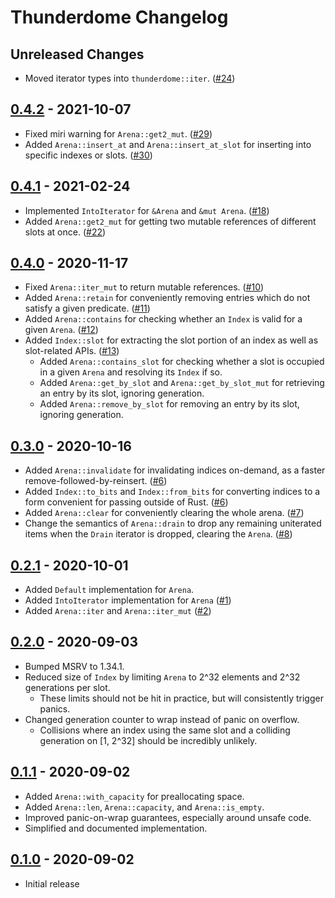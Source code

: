 # Thunderdome Changelog

## Unreleased Changes
* Moved iterator types into `thunderdome::iter`. ([#24])

[#24]: https://github.com/LPGhatguy/thunderdome/issues/24

## [0.4.2] - 2021-10-07
* Fixed miri warning for `Arena::get2_mut`. ([#29])
* Added `Arena::insert_at` and `Arena::insert_at_slot` for inserting into specific indexes or slots. ([#30])

[#29]: https://github.com/LPGhatguy/thunderdome/pull/29
[#30]: https://github.com/LPGhatguy/thunderdome/pull/30 
[0.4.2]: https://github.com/LPGhatguy/thunderdome/releases/tag/v0.4.2

## [0.4.1] - 2021-02-24
* Implemented `IntoIterator` for `&Arena` and `&mut Arena`. ([#18])
* Added `Arena::get2_mut` for getting two mutable references of different slots at once. ([#22])

[#18]: https://github.com/LPGhatguy/thunderdome/pull/18
[#22]: https://github.com/LPGhatguy/thunderdome/pull/22
[0.4.1]: https://github.com/LPGhatguy/thunderdome/releases/tag/v0.4.1

## [0.4.0] - 2020-11-17
* Fixed `Arena::iter_mut` to return mutable references. ([#10])
* Added `Arena::retain` for conveniently removing entries which do not satisfy a given predicate. ([#11])
* Added `Arena::contains` for checking whether an `Index` is valid for a given `Arena`. ([#12])
* Added `Index::slot` for extracting the slot portion of an index as well as slot-related APIs. ([#13])
	* Added `Arena::contains_slot` for checking whether a slot is occupied in a given `Arena` and resolving its `Index` if so.
	* Added `Arena::get_by_slot` and `Arena::get_by_slot_mut` for retrieving an entry by its slot, ignoring generation.
	* Added `Arena::remove_by_slot` for removing an entry by its slot, ignoring generation.

[#10]: https://github.com/LPGhatguy/thunderdome/pull/10
[#11]: https://github.com/LPGhatguy/thunderdome/pull/11
[#12]: https://github.com/LPGhatguy/thunderdome/pull/12
[#13]: https://github.com/LPGhatguy/thunderdome/pull/13
[0.4.0]: https://github.com/LPGhatguy/thunderdome/releases/tag/v0.4.0

## [0.3.0] - 2020-10-16
* Added `Arena::invalidate` for invalidating indices on-demand, as a faster remove-followed-by-reinsert. ([#6])
* Added `Index::to_bits` and `Index::from_bits` for converting indices to a form convenient for passing outside of Rust. ([#6])
* Added `Arena::clear` for conveniently clearing the whole arena. ([#7])
* Change the semantics of `Arena::drain` to drop any remaining uniterated items when the `Drain` iterator is dropped, clearing the `Arena`. ([#8])

[#6]: https://github.com/LPGhatguy/thunderdome/pull/6
[#7]: https://github.com/LPGhatguy/thunderdome/pull/7
[#8]: https://github.com/LPGhatguy/thunderdome/pull/8
[0.3.0]: https://github.com/LPGhatguy/thunderdome/releases/tag/v0.3.0

## [0.2.1] - 2020-10-01
* Added `Default` implementation for `Arena`.
* Added `IntoIterator` implementation for `Arena` ([#1](https://github.com/LPGhatguy/thunderdome/issues/1))
* Added `Arena::iter` and `Arena::iter_mut` ([#2](https://github.com/LPGhatguy/thunderdome/issues/2))

[0.2.1]: https://github.com/LPGhatguy/thunderdome/releases/tag/v0.2.1

## [0.2.0] - 2020-09-03
* Bumped MSRV to 1.34.1.
* Reduced size of `Index` by limiting `Arena` to 2^32 elements and 2^32 generations per slot.
	* These limits should not be hit in practice, but will consistently trigger panics.
* Changed generation counter to wrap instead of panic on overflow.
	* Collisions where an index using the same slot and a colliding generation on [1, 2^32] should be incredibly unlikely.

[0.2.0]: https://github.com/LPGhatguy/thunderdome/releases/tag/v0.2.0

## [0.1.1] - 2020-09-02
* Added `Arena::with_capacity` for preallocating space.
* Added `Arena::len`, `Arena::capacity`, and `Arena::is_empty`.
* Improved panic-on-wrap guarantees, especially around unsafe code.
* Simplified and documented implementation.

[0.1.1]: https://github.com/LPGhatguy/thunderdome/releases/tag/v0.1.1

## [0.1.0] - 2020-09-02
* Initial release

[0.1.0]: https://github.com/LPGhatguy/thunderdome/releases/tag/v0.1.0

